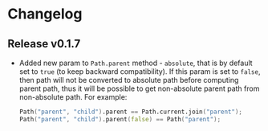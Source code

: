 # Changelog

## Release v0.1.7

- Added new param to `Path.parent` method - `absolute`, that is by default set to `true` (to keep backward compatibility).
  If this param is set to `false`, then path will not be converted to absolute path before computing parent path,
  thus it will be possible to get non-absolute parent path from non-absolute path.
  For example:

  ```d
  Path("parent", "child").parent == Path.current.join("parent");
  Path("parent", "child").parent(false) == Path("parent");
  ```
